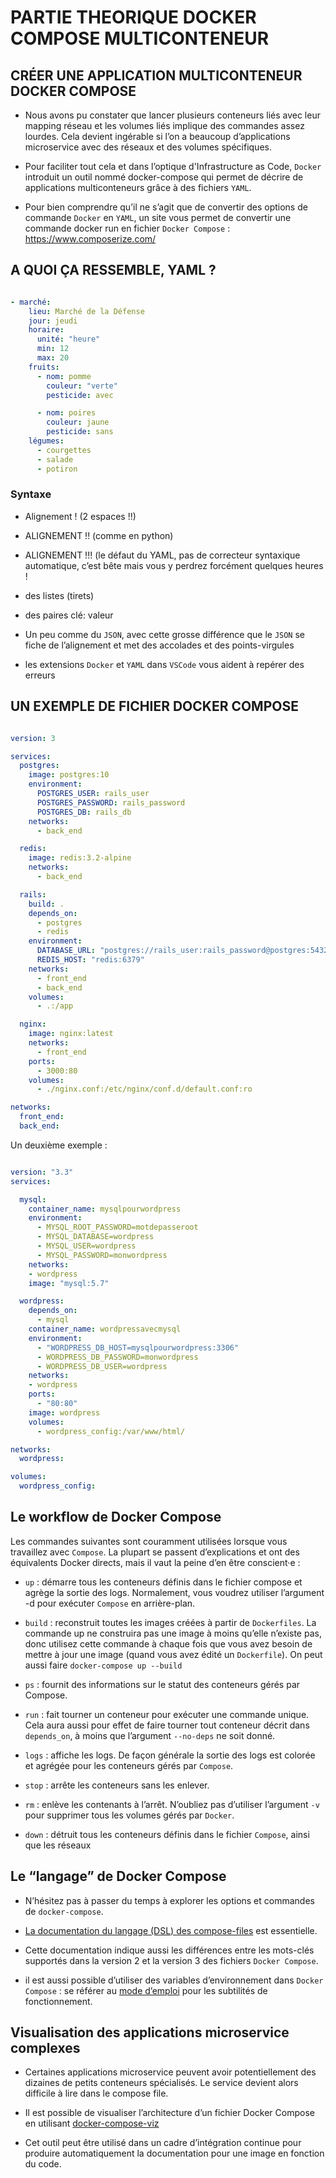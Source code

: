 # PARTIE THEORIQUE DOCKER COMPOSE MULTICONTENEUR

## CRÉER UNE APPLICATION MULTICONTENEUR DOCKER COMPOSE

- Nous avons pu constater que lancer plusieurs conteneurs liés avec leur mapping réseau et les volumes liés implique des commandes assez lourdes. Cela devient ingérable si l’on a beaucoup d’applications microservice avec des réseaux et des volumes spécifiques.

- Pour faciliter tout cela et dans l’optique d'Infrastructure as Code, `Docker` introduit un outil nommé docker-compose qui permet de décrire de applications multiconteneurs grâce à des fichiers `YAML`.

- Pour bien comprendre qu’il ne s’agit que de convertir des options de commande `Docker` en `YAML`, un site vous permet de convertir une commande docker run en fichier `Docker Compose` : https://www.composerize.com/

## A QUOI ÇA RESSEMBLE, YAML ?

```yaml

- marché:
    lieu: Marché de la Défense
    jour: jeudi
    horaire:
      unité: "heure"
      min: 12
      max: 20
    fruits:
      - nom: pomme
        couleur: "verte"
        pesticide: avec

      - nom: poires
        couleur: jaune
        pesticide: sans
    légumes:
      - courgettes
      - salade
      - potiron

```

### Syntaxe

- Alignement ! (2 espaces !!)

- ALIGNEMENT !! (comme en python)

- ALIGNEMENT !!! (le défaut du YAML, pas de correcteur syntaxique automatique, c’est bête mais vous y perdrez forcément quelques heures !

- des listes (tirets)

- des paires clé: valeur

- Un peu comme du `JSON`, avec cette grosse différence que le `JSON` se fiche de l’alignement et met des accolades et des points-virgules

- les extensions `Docker` et `YAML` dans `VSCode` vous aident à repérer des erreurs

## UN EXEMPLE DE FICHIER DOCKER COMPOSE

```yaml

version: 3

services:
  postgres:
    image: postgres:10
    environment:
      POSTGRES_USER: rails_user
      POSTGRES_PASSWORD: rails_password
      POSTGRES_DB: rails_db
    networks:
      - back_end

  redis:
    image: redis:3.2-alpine
    networks:
      - back_end

  rails:
    build: .
    depends_on:
      - postgres
      - redis
    environment:
      DATABASE_URL: "postgres://rails_user:rails_password@postgres:5432/rails_db"
      REDIS_HOST: "redis:6379"
    networks:
      - front_end
      - back_end
    volumes:
      - .:/app

  nginx:
    image: nginx:latest
    networks:
      - front_end
    ports:
      - 3000:80
    volumes:
      - ./nginx.conf:/etc/nginx/conf.d/default.conf:ro

networks:
  front_end:
  back_end:

```

Un deuxième exemple :

```yaml

version: "3.3"
services:

  mysql:
    container_name: mysqlpourwordpress
    environment:
      - MYSQL_ROOT_PASSWORD=motdepasseroot
      - MYSQL_DATABASE=wordpress
      - MYSQL_USER=wordpress
      - MYSQL_PASSWORD=monwordpress
    networks:
    - wordpress
    image: "mysql:5.7"

  wordpress:
    depends_on:
      - mysql
    container_name: wordpressavecmysql
    environment:
      - "WORDPRESS_DB_HOST=mysqlpourwordpress:3306"
      - WORDPRESS_DB_PASSWORD=monwordpress
      - WORDPRESS_DB_USER=wordpress
    networks:
    - wordpress
    ports:
      - "80:80"
    image: wordpress
    volumes:
      - wordpress_config:/var/www/html/

networks:
  wordpress:

volumes:
  wordpress_config:

```

## Le workflow de Docker Compose

Les commandes suivantes sont couramment utilisées lorsque vous travaillez avec `Compose`. La plupart se passent d’explications et ont des équivalents Docker directs, mais il vaut la peine d’en être conscient·e :

- `up` : démarre tous les conteneurs définis dans le fichier compose et agrège la sortie des logs. Normalement, vous voudrez utiliser l’argument -d pour exécuter `Compose` en arrière-plan.

- `build` : reconstruit toutes les images créées à partir de `Dockerfiles`. La commande up ne construira pas une image à moins qu’elle n’existe pas, donc utilisez cette commande à chaque fois que vous avez besoin de mettre à jour une image (quand vous avez édité un `Dockerfile`). On peut aussi faire `docker-compose up --build`

- `ps` : fournit des informations sur le statut des conteneurs gérés par Compose.

- `run` : fait tourner un conteneur pour exécuter une commande unique. Cela aura aussi pour effet de faire tourner tout conteneur décrit dans `depends_on`, à moins que l’argument `--no-deps` ne soit donné.

- `logs` : affiche les logs. De façon générale la sortie des logs est colorée et agrégée pour les conteneurs gérés par `Compose`.

- `stop` : arrête les conteneurs sans les enlever.

- `rm` : enlève les contenants à l’arrêt. N’oubliez pas d’utiliser l’argument `-v` pour supprimer tous les volumes gérés par `Docker`.

- `down` : détruit tous les conteneurs définis dans le fichier `Compose`, ainsi que les réseaux


## Le “langage” de Docker Compose

- N’hésitez pas à passer du temps à explorer les options et commandes de `docker-compose`.

- [La documentation du langage (DSL) des compose-files](https://docs.docker.com/compose/compose-file/) est essentielle.

- Cette documentation indique aussi les différences entre les mots-clés supportés dans la version 2 et la version 3 des fichiers `Docker Compose`.

- il est aussi possible d’utiliser des variables d’environnement dans `Docker Compose` : se référer au [mode d’emploi](https://docs.docker.com/compose/compose-file/#variable-substitution) pour les subtilités de fonctionnement.

## Visualisation des applications microservice complexes

- Certaines applications microservice peuvent avoir potentiellement des dizaines de petits conteneurs spécialisés. Le service devient alors difficile à lire dans le compose file.

- Il est possible de visualiser l’architecture d’un fichier Docker Compose en utilisant [docker-compose-viz](https://github.com/pmsipilot/docker-compose-viz)

- Cet outil peut être utilisé dans un cadre d’intégration continue pour produire automatiquement la documentation pour une image en fonction du code.